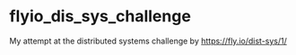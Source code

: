 # flyio_dis_sys_challenge
My attempt at the distributed systems challenge by https://fly.io/dist-sys/1/

